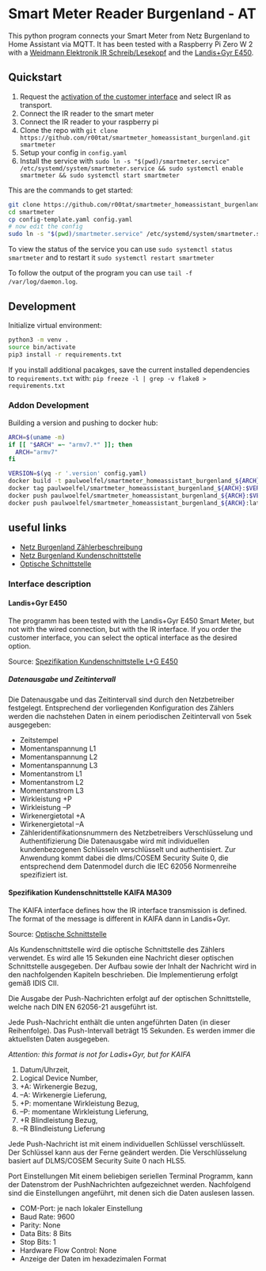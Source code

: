 # Smart Meter Reader Burgenland - AT

This python program connects your Smart Meter from Netz Burgenland to Home
Assistant via MQTT. It has been tested with a Raspberry Pi Zero W 2 with a
[Weidmann Elektronik IR Schreib/Lesekopf](https://shop.weidmann-elektronik.de/index.php?page=product&info=24) and the
[Landis+Gyr E450](https://www.netzburgenland.at/fileadmin/NB_pdf_NEU/Smart_Meter/Spezifikation_Kundenschnittstelle_E450_korr_2.pdf).

## Quickstart

1. Request the [activation of the customer interface](https://www.netzburgenland.at/kundenservice/smart-metering/smart-metering/kundenschnittstelle.html) and select IR as transport.
2. Connect the IR reader to the smart meter
3. Connect the IR reader to your raspberry pi
4. Clone the repo with `git clone https://github.com/r00tat/smartmeter_homeassistant_burgenland.git smartmeter`
5. Setup your config in `config.yaml`
6. Install the service with `sudo ln -s "$(pwd)/smartmeter.service" /etc/systemd/system/smartmeter.service && sudo systemctl enable smartmeter && sudo systemctl start smartmeter`

This are the commands to get started:

```bash
git clone https://github.com/r00tat/smartmeter_homeassistant_burgenland.git smartmeter
cd smartmeter
cp config-template.yaml config.yaml
# now edit the config
sudo ln -s "$(pwd)/smartmeter.service" /etc/systemd/system/smartmeter.service && sudo systemctl enable smartmeter && sudo systemctl start smartmeter
```

To view the status of the service you can use `sudo systemctl status smartmeter` and to restart it `sudo systemctl restart smartmeter`

To follow the output of the program you can use `tail -f /var/log/daemon.log`.

## Development

Initialize virtual environment:

```bash
python3 -m venv .
source bin/activate
pip3 install -r requirements.txt
```

If you install additional pacakges, save the current installed dependencies to `requirements.txt` with:
`pip freeze -l | grep -v flake8 > requirements.txt`

### Addon Development

Building a version and pushing to docker hub:

```bash
ARCH=$(uname -m)
if [[ "$ARCH" =~ "armv7.*" ]]; then
  ARCH="armv7"
fi

VERSION=$(yq -r '.version' config.yaml)
docker build -t paulwoelfel/smartmeter_homeassistant_burgenland_${ARCH}:$VERSION --build-arg BUILD_FROM=homeassistant/${ARCH}-base:latest .
docker tag paulwoelfel/smartmeter_homeassistant_burgenland_${ARCH}:$VERSION paulwoelfel/smartmeter_homeassistant_burgenland_${ARCH}:latest
docker push paulwoelfel/smartmeter_homeassistant_burgenland_${ARCH}:$VERSION
docker push paulwoelfel/smartmeter_homeassistant_burgenland_${ARCH}:latest

```

## useful links

- [Netz Burgenland Zählerbeschreibung](https://www.netzburgenland.at/kundenservice/smart-metering/smart-metering/zaehlerbeschreibung.html)
- [Netz Burgenland Kundenschnittstelle](https://www.netzburgenland.at/kundenservice/smart-metering/smart-metering/kundenschnittstelle.html)
- [Optische Schnittstelle](https://www.netzburgenland.at/fileadmin/user_upload/Netz_Burgenland_Beschreibung_Endkundenschnittstelle_02.pdf)

### Interface description

#### Landis+Gyr E450

The programm has been tested with the Landis+Gyr E450 Smart Meter, but not with
the wired connection, but with the IR interface. If you order the customer
interface, you can select the optical interface as the desired option.

Source: [Spezifikation Kundenschnittstelle L+G E450](https://www.netzburgenland.at/fileadmin/NB_pdf_NEU/Smart_Meter/Spezifikation_Kundenschnittstelle_E450_korr_2.pdf)

##### Datenausgabe und Zeitintervall

Die Datenausgabe und das Zeitintervall sind durch den Netzbetreiber festgelegt. Entsprechend der
vorliegenden Konfiguration des Zählers werden die nachstehen Daten in einem periodischen
Zeitintervall von 5sek ausgegeben:

- Zeitstempel
- Momentanspannung L1
- Momentanspannung L2
- Momentanspannung L3
- Momentanstrom L1
- Momentanstrom L2
- Momentanstrom L3
- Wirkleistung +P
- Wirkleistung –P
- Wirkenergietotal +A
- Wirkenergietotal –A
- Zähleridentifikationsnummern des Netzbetreibers
  Verschlüsselung und Authentifizierung
  Die Datenausgabe wird mit individuellen kundenbezogenen Schlüsseln verschlüsselt und
  authentisiert. Zur Anwendung kommt dabei die dlms/COSEM Security Suite 0, die entsprechend dem
  Datenmodel durch die IEC 62056 Normenreihe spezifiziert ist.

#### Spezifikation Kundenschnittstelle KAIFA MA309

The KAIFA interface defines how the IR interface transmission is defined. The format of the message is different in KAIFA dann in Landis+Gyr.

Source: [Optische Schnittstelle](https://www.netzburgenland.at/fileadmin/user_upload/Netz_Burgenland_Beschreibung_Endkundenschnittstelle_02.pdf)

Als Kundenschnittstelle wird die optische Schnittstelle des Zählers verwendet. Es wird alle
15 Sekunden eine Nachricht dieser optischen Schnittstelle ausgegeben. Der Aufbau sowie
der Inhalt der Nachricht wird in den nachfolgenden Kapiteln beschrieben. Die
Implementierung erfolgt gemäß IDIS CII.

Die Ausgabe der Push-Nachrichten erfolgt auf der optischen Schnittstelle, welche nach
DIN EN 62056-21 ausgeführt ist.

Jede Push-Nachricht enthält die unten angeführten Daten (in dieser Reihenfolge). Das
Push-Intervall beträgt 15 Sekunden. Es werden immer die aktuellsten Daten ausgegeben.

_*Attention*: this format is not for Ladis+Gyr, but for KAIFA_

1. Datum/Uhrzeit,
2. Logical Device Number,
3. +A: Wirkenergie Bezug,
4. –A: Wirkenergie Lieferung,
5. +P: momentane Wirkleistung Bezug,
6. –P: momentane Wirkleistung Lieferung,
7. +R Blindleistung Bezug,
8. –R Blindleistung Lieferung

Jede Push-Nachricht ist mit einem individuellen Schlüssel verschlüsselt. Der Schlüssel kann
aus der Ferne geändert werden. Die Verschlüsselung basiert auf DLMS/COSEM
Security Suite 0 nach HLS5.

Port Einstellungen
Mit einem beliebigen seriellen Terminal Programm, kann der Datenstrom der PushNachrichten aufgezeichnet werden. Nachfolgend sind die Einstellungen angeführt, mit
denen sich die Daten auslesen lassen.

- COM-Port: je nach lokaler Einstellung
- Baud Rate: 9600
- Parity: None
- Data Bits: 8 Bits
- Stop Bits: 1
- Hardware Flow Control: None
- Anzeige der Daten im hexadezimalen Format
